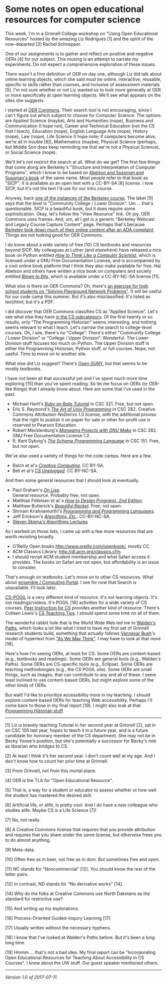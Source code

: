 Some notes on open educational resources for computer science
=============================================================

This week, I'm in a Grinnell College workshop on "Using Open Educational
Resources" hosted by the amazing Liz Rodrigues [1] and the spirit of the
now-departed [3] Rachel Schnepper.

One of our assignments is to gather and reflect on positive and negative
OERs [4] for our subject.  This musing is an attempt to narrate my
experiments.  Do not expect a comprehensive exploration of these issues.

There wasn't a firm definition of OER on day one, although Liz did
talk about online learning objects, which she said must be online,
interactive, reusable, specific to skills rather than courses, and
inclusive of assessment materials [5].  I'm not sure whether or not Liz
wanted us to look more generally at OER or more specifically at open
learning objects.  We'll see what appears on the sites she suggests.

I started at [OER Commons](https://www.oercommons.org/).  Their search
tool is not encouraging, since I can't figure out which subject to choose
for Computer Science.  The options are Applied Science (maybe), Arts and
Humanities (nope), Business and Communication (I hope not), Career and
Technical Education (not the CS that I teach), Education (nope), English
Language Arts (nope), History (nope), Law (nope), Life Science (I hope
note; if computers become alive, we're all in trouble [6]), Mathematics
(maybe), Physical Science (perhaps, but Middle Son does keep reminding
me that we're not a Physical Science), or Social Science (nope).

We'll let's not restrict the search at all.  What do we get?  The first
few things that come along are Berkeley's "Structure and Interpretation
of Computer Programs", which I know to be based on [Abelson and Sussman
and Sussman's book](https://mitpress.mit.edu/sicp/) of the same name.
Most people refer to that book as "SICP"; it is available as an open
text with a CC-BY-SA [8] license.  I love SICP, but it's not the text
I'd use for our intro course.

Anyway, back [one of the instances of the Berkeley
course](https://www.oercommons.org/courses/the-structure-and-interpretation-of-computer-programs-spring-2012).
The label [9] says that the level is "Community College / Lower Division".
Um ... that's questionable.  SICP is a beautiful book, but it does
require some sophistication.  Okay, let's follow the "View Resource"
link.  Oh joy, OER Commons uses frames.  And, um, all I get is a generic
"Berkeley Webcast and Legacy Course Capture Content" page.  Perhaps
that's because [Berkeley took down much of their online content after
an ADA complaint](http://news.berkeley.edu/2017/03/01/course-capture/).
Things are not looking good for OER Commons.

I do know about a wide variety of free [10] CS textbooks and resources
beyond SICP.  My colleagues at Luther (and elsewhere) have released
a nice book on Python entitled [_How to Think Like a Computer Scientist_](http://interactivepython.org/runestone/static/thinkcspy/index.html), which is
licensed under a GNU Free Documentation License, and is accompanied by a
cool online book platform that I think they also make available for free.
Hal Abelson and others have written a nice book on computers and
society entitled [_Blown to Bits_](http://www.bitsbook.com/thebook/),
which is available under a CC-BY-NC-SA license [11].

What else is there on OER Commons?  Oh, there's [an exercise for high
school students on "Solving Playground Network Problems"](https://www.oercommons.org/courses/solving-playground-network-problems).  It will be useful
for our code camp this summer.  But it's also misclassified: It's listed
as text/html, but it's a PDF.

I did discover that OER Commons classifies CS as
"Applied Science".  Let's see what else they have [in the CS
subcategory](https://www.oercommons.org/browse?f.general_subject=computer-science).
Of the first twenty or so results, only "The Programming Historian" seems
interesting, and nothing seems relevant to what I teach.  Let's narrow
the search to college-level courses.  Oh, I see, there's no "College".
There's either "Community College / Lower Division" or "College /
Upper Division".  Wonderful.  The Lower Division stuff focuses too
much on Python.  The Upper Division stuff is either the Programming
Historian, Python stuff, or full courses.  Nope, not useful.  Time
to move on to another site.

What else did Liz suggest?  There's [Open SUNY](https://textbooks.opensuny.org/open-source-textbooks/), but that seems to be mostly textbooks.  

I have not been all that successful yet and I've spent much more time
exploring [15] than you've spent reading.  So let me focus on OERs (or
OER-like things) that I already know about.  Here are some that I've
used in the past.

* Michael Hartl's [_Ruby on Rails Tutorial_](https://www.railstutorial.org/)
  in CSC 321.  Free, but not open.
* Eric S. Raymond's [_The Art of Unix Programming_](http://www.catb.org/esr/writings/taoup/html/) in CSC 282.  Creative Commons Attribution-NoDerivs 1.0 license, with the additional proviso that the right to publish it on paper for sale or other for-profit use is reserved to Pearson Education.
* Robert Mecklenburg's [_Managing Projects with GNU Make_](http://www.oreilly.com/openbook/make3/book/index.csp) in CSC 282.  GNU Free Documentation License 1.2.
* R. Kent Dybvig's [_The Scheme Programming Language_](http://www.scheme.com/tspl4/) in CSC 151.  Free, but not open.  

We've also used a variety of things for the code camps.  Here are a few.

* Balch et al's [_Creative Computing_](http://scratched.gse.harvard.edu/guide/).
  CC BY-SA.
* Bell et al's [_CS Unplugged_](http://csunplugged.org/). CC BY-NC-SA.

And then some general resources that I should look at eventually.

* Paul Graham's [_On Lisp_](http://www.paulgraham.com/onlisptext.html).  
  General resource.  Probably free, not open.
* Matthias Felleisen et al.'s [_How to Design Programs, 2nd Edition_](http://www.ccs.neu.edu/home/matthias/HtDP2e/).  
* Matthew Butterick's [_Beautiful Racket_](http://beautifulracket.com/).
  Free, not open.
* Shriram Krishnamurthi's [_Programming and Programming Languages_](http://papl.cs.brown.edu/2017/).
* Jeff Erickson's [_Algorithms, Etc._](http://jeffe.cs.illinois.edu/teaching/algorithms/).  CC-BY-NC-SA.  
* [Steven Skiena's Algorithms Lectures](http://www3.cs.stonybrook.edu/~algorith/video-lectures/)

As I worked on those lists, I came up with a few more resources that are
worth revisiting broadly.

* O'Reilly Open books <http://www.oreilly.com/openbook/>, mostly CC.
* ACM Classics Library: <http://dl.acm.org/classics.cfm>.
* I should revisit ACM student membership and what Safari access it provides.
  The books on Safari are not open, but affordability is an issue to consider.

That's enough on testbooks.  Let's move on to other CS resources.
What about [ensemble / Computing Portal](http://computingportal.org/).
I see for now that Search is unavailable.  I'll look later.

[CS-POGIL](http://cspogil.org/Home) is a very different kind of resource.
It's not learning objects.  It's not readings/videos.  It's POGIL [16]
activities for a wide variety of CS courses.  [Peer Instruction for
CS](http://www.peerinstruction4cs.org/) provides another kind of resource.
There's Colleen Lewis's [CS Teaching Tips](http://csteachingtips.org/).
I should spend some time on all of them.

The wonderful rabbit hole that is the World Wide Web led me
to [Walden's Paths](http://www.csdl.tamu.edu/walden/), which
looks a lot like what I tried to have my first set of Grinnell
research students build, something that actually follows [Vannevar
Bush](https://en.wikipedia.org/wiki/Vannevar_Bush)'s model of hypertext
from ["As We May Think"](https://en.wikipedia.org/wiki/Vannevar_Bush).
I may have to look at that more [18].

Here's how I'm seeing OERs, at least for CS.  Some OERs are content-based
(e.g., textbooks and readings).  Some OERs are general tools (e.g.,
Walden's Paths).  Some OERs are CS-specific tools (e.g., Eclipse).  Some
OERs are teaching methodologies (e.g., the CS POGIL site).  Some OERs are
small things, such as images, that can contribute to any and all of these.
I seem least inclined to use content-based OERs, but might explore some
of the other kinds of OERs.

But wait!  I'd like to prioritize accessibility more in my teaching. I
should explore content-based OERs for teaching Web accessibility.
Perhaps I'll come back to those in my final report [19].  I might also
look at that [Programming Historian stuff](http://programminghistorian.org/lessons/).

---

[1] Liz is bravely teaching Tutorial in her second year at Grinnell [2],
sat in on CSC 105 last year, hopes to teach it in a future year, and
is a future candidate for honorary member of the CS department.  She
may not be in Becky Yoose's position, but she's potentially a successor
for Becky's role as librarian who bridges to CS.

[2] At least I think it's her second year.  I don't count well at my age.
And I don't know how to count her prior time at Grinnell.

[3] From Grinnell, not from this mortal plane.

[4] OER is the TLA for "Open Educational Resource".

[5] That is, a way for a student or educator to assess whether or how
well the student has mastered the desired skill.

[6] Artificial life, or alife, is pretty cool.  And I do have a new
colleague who studies alife.  Maybe CS *is* a Life Science [7]!

[7] No, not really.

[8] A Creative Commons license that requires that you provide attribution
and requires that you share under the same license, but otherwise frees
you to do almost anything.

[9] Meta-data.

[10] Often free as in beer, not free as in dom.  But sometimes free and
open.

[11] NC stands for "Noncommercial" [12].  You should know the rest of the
letter pairs.

[12] In contrast, ND stands for "No derivative works" [14].  

[14] Why do the folks at Creative Commons use North Dakotans as 
the standard for restrictive use?

[15] And writing up my explorations.

[16] Process-Oriented Guided-Inquiry Learning [17]

[17] Usually written without the necessary hyphens.  

[18] I know that I've looked at Walden's Paths before.  But it's been a
long long time.

[19] Hmmm ... that's not a bad idea.  My final report can be "Incorporating
Open Educational Resources for Teaching About Accessibility in CS Courses".
I know about the UW stuff.  Our guest speaker mentioned others.

---

*Version 1.0 of 2017-07-11.*
